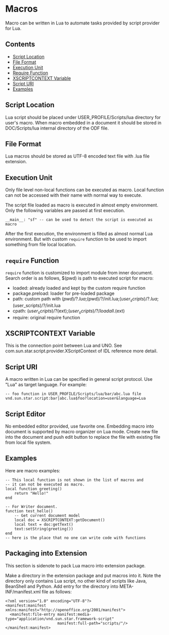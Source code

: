 # Macros

Macro can be written in Lua to automate tasks provided by 
script provider for Lua.

## Contents

* [Script Location](#script-location)
* [File Format](#file-format)
* [Execution Unit](#execution-unit)
* [Require Function](#require-function)
* [XSCRIPTCONTEXT Variable](#xscriptcontext-variable)
* [Script URI](#script-uri)
* [Examples](#examples)


## Script Location

Lua script should be placed under USER_PROFILE/Scripts/lua directory for 
user's macro. When macro embedded in a document it should be stored in 
DOC/Scripts/lua internal directory of the ODF file.

## File Format

Lua macros should be stored as UTF-8 encoded text file with .lua file 
extension.

## Execution Unit

Only file level non-local functions can be executed as macro. Local 
function can not be accessed with their name with normal way to execute.

The script file loaded as macro is executed in almost empty environment. 
Only the following variables are passed at first execution.

    __main__: "sf" -- can be used to detect the script is executed as macro

After the first execution, the environment is filled as almost normal 
Lua environment. But with custom `require` function to be used to 
import something from file local location.

## `require` Function

`require` function is customized to import module from inner document. 
Search order is as follows, $(pwd) is path to executed script for macro: 

* loaded: already loaded and kept by the custom require function
* package.preload: loader for pre-loaded package
* path: custom path with $(pwd)/?.lua;$(pwd)/?/init.lua;$(user_scripts)/?.lua;$(user_scripts)/?/init.lua
* cpath: $(user_scripts)/?$(ext);$(user_scripts)/?/loadall.$(ext)
* require: original require function

## XSCRIPTCONTEXT Variable

This is the connection point between Lua and UNO. See 
com.sun.star.script.provider.XScriptContext of IDL reference more detail.

## Script URI

A macro written in Lua can be specified in general script protocol. 
Use "Lua" as target language. For example: 

    -- foo function in USER_PROFILE/Scripts/lua/bar/abc.lua file
    vnd.sun.star.script:bar|abc.lua$foo?location=user&language=Lua


## Script Editor

No embedded editor provided, use favorite one. Embedding macro into 
document is supported by macro organizer on Lua mode. 
Create new file into the document and push edit button to replace 
the file with existing file from local file system.

## Examples

Here are macro examples:

    -- This local function is not shown in the list of macros and 
    -- it can not be executed as macro.
    local function greeting()
        return "Hello!"
    end
    
    -- For Writer document.
    function test_hello()
        -- Get current document model
        local doc = XSCRIPTCONTEXT:getDocument()
        local text = doc:getText()
        text:setString(greeting())
    end
    -- here is the place that no one can write code with functions

## Packaging into Extension

This section is sidenote to pack Lua macro into extension package.

Make a directory in the extension package and put macros into it. 
Note the directory only contains Lua script, no other kind of scripts 
like Java, BeanShell and Python. Add entry for the directory into 
META-INF/manifest.xml file as follows:

    <?xml version="1.0" encoding="UTF-8"?>
    <manifest:manifest xmlns:manifest="http://openoffice.org/2001/manifest">
      <manifest:file-entry manifest:media-type="application/vnd.sun.star.framework-script"
                           manifest:full-path="scripts/"/>
    </manifest:manifest>


